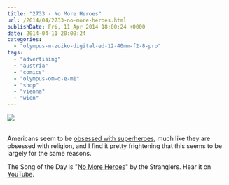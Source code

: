```yaml
---
title: "2733 - No More Heroes"
url: /2014/04/2733-no-more-heroes.html
publishDate: Fri, 11 Apr 2014 18:00:24 +0000
date: 2014-04-11 20:00:24
categories: 
  - "olympus-m-zuiko-digital-ed-12-40mm-f2-8-pro"
tags: 
  - "advertising"
  - "austria"
  - "comics"
  - "olympus-om-d-e-m1"
  - "shop"
  - "vienna"
  - "wien"
---
```

<div class="container">
<div class="center"><a target="_blank" href="https://d25zfm9zpd7gm5.cloudfront.net/1200x1200/2014/20140406_123835_lr.jpg"><img src="https://d25zfm9zpd7gm5.cloudfront.net/0600x0600/2014/20140406_123835_lr.jpg" /></a></div>
</div>
<br />

Americans seem to be <a href="http://abcnews.go.com/blogs/entertainment/2013/06/why-are-we-obsessed-with-superheroes/" target="_blank">obsessed with superheroes</a>, much like they are obsessed with religion, and I find it pretty frightening that this seems to be largely for the same reasons. 

The Song of the Day is "<a href="http://www.lyricsmode.com/lyrics/s/stranglers/no_more_heroes.html" target="_blank">No More Heroes</a>" by the Stranglers. Hear it on <a href="https://www.youtube.com/watch?v=0PRdfHSn6U0" target="_blank">YouTube</a>.
